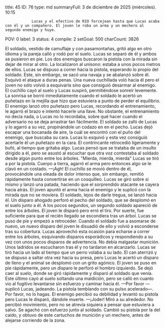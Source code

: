 title:          45
ID:             76
type:           md
summaryFull:    3 de diciembre de 2025 (miércoles). 10:15
                
                Lucas y el efectivo de RIO forcejean hasta que Lucas acaba con él y un compañero. El joven le roba un arma y un mechero al segundo enemigo y huye.
POV:            0
label:          3
status:         4
compile:        2
setGoal:        500
charCount:      3826


El soldado, vestido de camuflaje y con pasamontañas, gritó algo en otro idioma y la pareja calló y rodó por el suelo. Lucas se separó de él y ambos se pusieron en pie.
Los dos enemigos buscaron la pistola con la mirada sin dejar de mirar al otro. La localizaron al unísono: estaba a unos pocos metros de ellos.
Lucas se dispuso a correr hacia la pistola, esperando lo propio del soldado. Este, sin embargo, se sacó una navaja y se abalanzó sobre él.
Esquivó el ataque a duras penas. Una nueva cuchillada voló hacia él pero el joven no sólo volvió a esquivarla sino que consiguió desarmar al enemigo.
El cuchillo cayó al suelo y Lucas suspiró, permitiéndose sonreír levemente. La sonrisa se borró inmediatamente cuando el soldado le acertó un puñetazo en la mejilla que hizo que estuviera a punto de perder el equilibrio.
El enemigo lanzó otro puñetazo pero Lucas, recordando el entrenamiento, le agarró el brazo e intentó hacerle una llave. No obstante, el entrenamiento no decía nada, o Lucas no lo recordaba, sobre qué hacer cuando el adversario no se deja arrastrar tan fácilmente.
El soldado se zafó de Lucas y lo agarró a su vez, propinándole un codazo en en el pecho. Lucas dejó escapar una bocanada de aire, la cuál se encontró con el puño del enemigo, que buscaba su cara. Lucas lo esquivó y esta vez consiguió acertarle él un puñetazo en la cara.
El contrincante retrocedió ligeramente y bufó, al tiempo que gritaba algo. Lucas pensó que se trataba de un insulto dirigido a él, pero se asustó al escuchar que otra voz contestaba al soldado desde algún punto entre los árboles.
"Mierda, mierda, mierda"
Lucas se tiró a por la pistola. Cuerpo a tierra, agarró el arma pero entonces algo se le clavó en un costado.
—¡Agh!
El cuchillo se movió dentro de él, provocándole una oleada de dolor intenso que, sin embargo, remitió rápidamente hasta convertirse en un cosquilleo.
Lucas se giró sobre si mismo y lanzó una patada, haciendo que el sorprendido atacante se cayera hacia atrás. El joven apuntó el arma hacia el enemigo y le suplicó con la mirada que no se moviera. El soldado, lejos de darle tregua, se lanzó hacia él.
Un disparo ahogado perforó el pecho del soldado, que se desplomó en el suelo junto a él.
A los pocos segundos, un segundo soldado apareció de entre los árboles. El joven le disparó pero erró el tiro. Por suerte, fue suficiente para que el recién llegado se escondiera tras un árbol.
Lucas se puso de pie y empezó a retroceder. Cuando el soldado fue a asomarse de nuevo, un nuevo disparo del joven le disuadió de ello y volvió a esconderse tras su cobertura. Lucas aprovechó esta ocasión para echarse a correr entre los árboles, esquivando disparos esporádicos y respondiendo a su vez con unos pocos disparos de advertencia. No debía malgastar munición.
Unos ladridos se escucharon tras él y no tardaron en alcanzarlo. Lucas se tiró hacia un lado al tiempo que un perro volaba a su lado. El can aterrizó y se dispuso a saltar otra vez hacia su presa, pero Lucas le acertó un disparo de lleno y el animal se desplomó con un grito agónico.
El joven se puso en pie rápidamente, pero un disparo le perforó el hombro izquierdo. Se dejó caer al suelo, donde se giró rápidamente y disparó al soldado que venía. Este último cayó al suelo soltando una maldición, pero se calló en cuanto vio al fugitivo levantarse sin esfuerzo y caminar hacia él.
—Por favor —suplicó Lucas, jadeando. La pistola temblando con su pulso acelerado—. Por favor, no lo hagas.
El enemigo percibió su debilidad y levantó su pistola pero Lucas le disparó, dándole muerte.
—¡Joder!
Miró a su alrededor. No percibió movimiento, pero no se atrevía siquiera a pensar que estuviera a salvo.
Se agachó con esfuerzo junto al soldado. Cambió su pistola por la del caído, y obtuvo de este cartuchos de munición y un mechero, antes de alejarse corriendo de la zona.